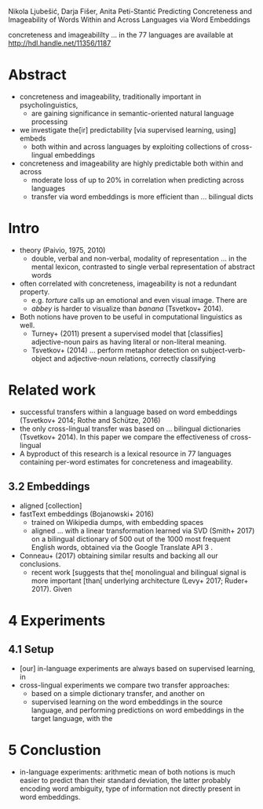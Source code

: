 Nikola Ljubešić, Darja Fišer, Anita Peti-Stantić
Predicting Concreteness and Imageability of Words
  Within and Across Languages via Word Embeddings

concreteness and imageabililty ... in the 77 languages are available at
http://hdl.handle.net/11356/1187

# Abstract

* concreteness and imageability, traditionally important in psycholinguistics,
  * are gaining significance in semantic-oriented natural language processing
* we investigate the[ir] predictability [via supervised learning, using] embeds
  * both within and across languages
    by exploiting collections of cross-lingual embeddings
* concreteness and imageability are highly predictable both within and across
  * moderate loss of up to 20% in correlation when predicting across languages
  * transfer via word embeddings is more efficient than ...  bilingual dicts

# Intro

* theory (Paivio, 1975, 2010)
  * double, verbal and non-verbal, modality of representation ... in the mental
    lexicon, contrasted to single verbal representation of abstract words 
* often correlated with concreteness, imageability is not a redundant property.
  * e.g. _torture_ calls up an emotional and even visual image. There are
  * _abbey_ is harder to visualize than _banana_ (Tsvetkov+ 2014).
* Both notions have proven to be useful in computational linguistics as well.
  * Turney+ (2011) present a supervised model that [classifies] adjective-noun
    pairs as having literal or non-literal meaning. 
  * Tsvetkov+ (2014) ... perform metaphor detection 
    on subject-verb-object and adjective-noun relations, correctly classifying

# Related work

* successful transfers within a language based on word embeddings
  (Tsvetkov+ 2014; Rothe and Schütze, 2016)
* the only cross-lingual transfer was based on ... bilingual dictionaries
  (Tsvetkov+ 2014). In this paper we compare the effectiveness of cross-lingual
* A byproduct of this research is a lexical resource in 77 languages containing
  per-word estimates for concreteness and imageability.

## 3.2 Embeddings

* aligned [collection]
* fastText embeddings (Bojanowski+ 2016) 
  * trained on Wikipedia dumps, with embedding spaces 
  * aligned ... with a linear transformation learned via SVD (Smith+ 2017) on a
    bilingual dictionary of 500 out of the 1000 most frequent English words,
    obtained via the Google Translate API 3 .
* Conneau+ (2017) obtaining similar results and backing all our conclusions.
  * recent work [suggests that the[ monolingual and bilingual signal is more
    important [than[ underlying architecture (Levy+ 2017; Ruder+ 2017). Given

# 4 Experiments

## 4.1 Setup

* [our] in-language experiments are always based on supervised learning, in
* cross-lingual experiments we compare two transfer approaches: 
  * based on a simple dictionary transfer, and another on 
  * supervised learning on the word embeddings in the source language, and
    performing predictions on word embeddings in the target language, with the

# 5 Conclustion

* in-language experiments: arithmetic mean of both notions is much easier to
  predict than their standard deviation, the latter probably encoding word
  ambiguity, type of information not directly present in word embeddings.
